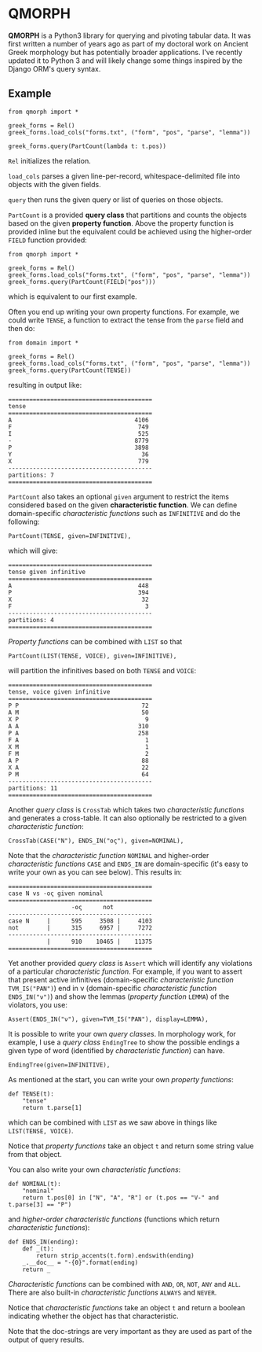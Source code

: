 # QMORPH

**QMORPH** is a Python3 library for querying and pivoting tabular data. It was
first written a number of years ago as part of my doctoral work on Ancient
Greek morphology but has potentially broader applications. I've recently
updated it to Python 3 and will likely change some things inspired by the
Django ORM's query syntax.

## Example

```
from qmorph import *

greek_forms = Rel()
greek_forms.load_cols("forms.txt", ("form", "pos", "parse", "lemma"))

greek_forms.query(PartCount(lambda t: t.pos))
```

`Rel` initializes the relation.

`load_cols` parses a given line-per-record, whitespace-delimited file into
objects with the given fields.

`query` then runs the given query or list of queries on those objects.

`PartCount` is a provided **query class** that partitions and counts the
objects based on the given **property function**. Above the property function
is provided inline but the equivalent could be achieved using the higher-order
``FIELD`` function provided:

```
from qmorph import *

greek_forms = Rel()
greek_forms.load_cols("forms.txt", ("form", "pos", "parse", "lemma"))
greek_forms.query(PartCount(FIELD("pos")))
```

which is equivalent to our first example.

Often you end up writing your own property functions. For example, we could
write ``TENSE``, a function to extract the tense from the ``parse`` field and
then do:

```
from domain import *

greek_forms = Rel()
greek_forms.load_cols("forms.txt", ("form", "pos", "parse", "lemma"))
greek_forms.query(PartCount(TENSE))
```

resulting in output like:

```
=========================================
tense
=========================================
A                                   4106
F                                    749
I                                    525
-                                   8779
P                                   3898
Y                                     36
X                                    779
-----------------------------------------
partitions: 7
=========================================
```

`PartCount` also takes an optional `given` argument to restrict the items
considered based on the given **characteristic function**. We can define
domain-specific *characteristic functions* such as ``INFINITIVE`` and do
the following:

```
PartCount(TENSE, given=INFINITIVE),
```

which will give:

```
=========================================
tense given infinitive
=========================================
A                                    448
P                                    394
X                                     32
F                                      3
-----------------------------------------
partitions: 4
=========================================
```

*Property functions* can be combined with `LIST` so that

```
PartCount(LIST(TENSE, VOICE), given=INFINITIVE),
```

will partition the infinitives based on both `TENSE` and `VOICE`:

```
=========================================
tense, voice given infinitive
=========================================
P P                                   72
A M                                   50
X P                                    9
A A                                  310
P A                                  258
F A                                    1
X M                                    1
F M                                    2
A P                                   88
X A                                   22
P M                                   64
-----------------------------------------
partitions: 11
=========================================
```

Another *query class* is `CrossTab` which takes two *characteristic functions*
and generates a cross-table. It can also optionally be restricted to a given
*characteristic function*:

```
CrossTab(CASE("N"), ENDS_IN("ος"), given=NOMINAL),
```

Note that the *characteristic function* `NOMINAL` and higher-order
*characteristic functions* `CASE` and `ENDS_IN` are domain-specific (it's
easy to write your own as you can see below). This results in:

```
=========================================
case N vs -ος given nominal
=========================================
                  -ος      not
-----------------------------------------
case N     |      595     3508 |     4103
not        |      315     6957 |     7272
-----------------------------------------
           |      910    10465 |    11375
=========================================
```

Yet another provided *query class* is `Assert` which will identify any
violations of a particular *characteristic function*. For example, if you
want to assert that present active infinitives (domain-specific
*characteristic function* `TVM_IS("PAN")`) end in ν (domain-specific
*characteristic function* `ENDS_IN("ν")`) and show the lemmas (*property
function* `LEMMA`) of the violators, you use:

```
Assert(ENDS_IN("ν"), given=TVM_IS("PAN"), display=LEMMA),
```

It is possible to write your own *query classes*. In morphology work, for
example, I use a *query class* ``EndingTree`` to show the possible endings
a given type of word (identified by *characteristic function*) can have.

```
EndingTree(given=INFINITIVE),
```

As mentioned at the start, you can write your own *property functions*:

```
def TENSE(t):
    "tense"
    return t.parse[1]
```

which can be combined with `LIST` as we saw above in things like
`LIST(TENSE, VOICE)`.

Notice that *property functions* take an object `t` and return some string
value from that object.

You can also write your own *characteristic functions*:

```
def NOMINAL(t):
    "nominal"
    return t.pos[0] in ["N", "A", "R"] or (t.pos == "V-" and t.parse[3] == "P")
```

and *higher-order characteristic functions* (functions which return
*characteristic functions*):

```
def ENDS_IN(ending):
    def _(t):
        return strip_accents(t.form).endswith(ending)
    _.__doc__ = "-{0}".format(ending)
    return _
```

*Characteristic functions* can be combined with `AND`, `OR`, `NOT`, `ANY` and
`ALL`. There are also built-in *characteristic functions* `ALWAYS` and
`NEVER`.

Notice that *characteristic functions* take an object `t` and return a boolean
indicating whether the object has that characteristic.

Note that the doc-strings are very important as they are used as part of the
output of query results.
